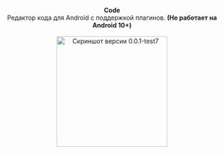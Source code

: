 <p align="center">
  <b>Code</b><br>
  Редактор кода для Android с поддержкой плагинов. <b>(Не работает на Android 10+)</b>
  <br><br>
  <img src="https://github.com/kotleni/code-android/blob/main/scrn.jpg?raw=true" width=250 alt="Скриншот версии 0.0.1-test7"></img>

</p>